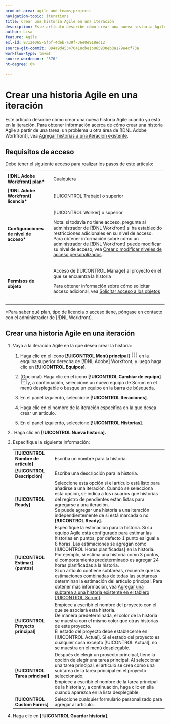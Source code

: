 ```yaml
---
product-area: agile-and-teams;projects
navigation-topic: iterations
title: Crear una historia Agile en una iteración
description: Este artículo describe cómo crear una nueva historia Agile cuando ya está en la iteración.
author: Lisa
feature: Agile
exl-id: 9712e065-5fbf-4deb-a39f-36e0e918ed12
source-git-commit: 094a9d453476418cbe1b065930eb3a179e4cf73a
workflow-type: tm+mt
source-wordcount: '576'
ht-degree: 0%

---
```


# Crear una historia Agile en una iteración

Este artículo describe cómo crear una nueva historia Agile cuando ya está en la iteración. Para obtener información acerca de cómo crear una historia Agile a partir de una tarea, un problema u otra área de [!DNL Adobe Workfront], vea [Agregar historias a una iteración existente](../../../agile/use-scrum-in-an-agile-team/iterations/add-stories-to-existing-iteration.md).

## Requisitos de acceso

Debe tener el siguiente acceso para realizar los pasos de este artículo:

<table style="table-layout:auto"> 
 <col> 
 </col> 
 <col> 
 </col> 
 <tbody> 
  <tr> 
   <td role="rowheader"><strong>[!DNL Adobe Workfront] plan*</strong></td> 
   <td> <p>Cualquiera</p> </td> 
  </tr> 
  <tr> 
   <td role="rowheader"><strong>[!DNL Adobe Workfront] licencia*</strong></td> 
   <td> <p>[!UICONTROL Trabajo] o superior</p> </td> 
  </tr> 
  <tr> 
   <td role="rowheader"><strong>Configuraciones de nivel de acceso*</strong></td> 
   <td> <p>[!UICONTROL Worker] o superior</p> <p>Nota: si todavía no tiene acceso, pregunte al administrador de [!DNL Workfront] si ha establecido restricciones adicionales en su nivel de acceso. Para obtener información sobre cómo un administrador de [!DNL Workfront] puede modificar su nivel de acceso, vea <a href="../../../administration-and-setup/add-users/configure-and-grant-access/create-modify-access-levels.md" class="MCXref xref">Crear o modificar niveles de acceso personalizados</a>.</p> </td> 
  </tr> 
  <tr> 
   <td role="rowheader"><strong>Permisos de objeto</strong></td> 
   <td> <p>Acceso de [!UICONTROL Manage] al proyecto en el que se encuentra la historia</p> <p>Para obtener información sobre cómo solicitar acceso adicional, vea <a href="../../../workfront-basics/grant-and-request-access-to-objects/request-access.md" class="MCXref xref">Solicitar acceso a los objetos </a>.</p> </td> 
  </tr> 
 </tbody> 
</table>

&#42;Para saber qué plan, tipo de licencia o acceso tiene, póngase en contacto con el administrador de [!DNL Workfront].

## Crear una historia Agile en una iteración

1. Vaya a la iteración Agile en la que desea crear la historia:

   1. Haga clic en el icono **[!UICONTROL Menú principal]** ![](assets/main-menu-icon.png) en la esquina superior derecha de [!DNL Adobe] Workfront, y luego haga clic en **[!UICONTROL Equipos]**.

   1. (Opcional) Haga clic en el icono **[!UICONTROL Cambiar de equipo]** ![Cambiar de icono de equipo](assets/switch-team-icon.png) y, a continuación, seleccione un nuevo equipo de Scrum en el menú desplegable o busque un equipo en la barra de búsqueda.

   1. En el panel izquierdo, seleccione **[!UICONTROL Iteraciones]**.
   1. Haga clic en el nombre de la iteración específica en la que desea crear un artículo.
   1. En el panel izquierdo, seleccione **[!UICONTROL Historias]**.

1.  Haga clic en **[!UICONTROL Nueva historia].**
1. Especifique la siguiente información:

   <table style="table-layout:auto">
    <col>
    <col>
    <tbody>
     <tr>
      <td role="rowheader"><strong>[!UICONTROL Nombre de artículo]</strong></td>
      <td>Escriba un nombre para la historia.</td>
     </tr>
     <tr>
      <td role="rowheader"><strong>[!UICONTROL Descripción]</strong></td>
      <td>Escriba una descripción para la historia.</td>
     </tr>
     <tr>
      <td role="rowheader"><strong>[!UICONTROL Ready]</strong></td>
      <td>Seleccione esta opción si el artículo está listo para añadirse a una iteración. Cuando se selecciona esta opción, se indica a los usuarios qué historias del registro de pendientes están listas para agregarse a una iteración.<br>Se puede agregar una historia a una iteración independientemente de si está marcada o no <strong>[!UICONTROL Ready].</strong></td>
     </tr>
     <tr>
      <td role="rowheader"><strong>[!UICONTROL Estimar] (puntos)</strong></td>
      <td>Especifique la estimación para la historia. Si su equipo Agile está configurado para estimar las historias en puntos, por defecto 1 punto es igual a 8 horas. Las estimaciones se agregan como [!UICONTROL Horas planificadas] en la historia.<br>Por ejemplo, si estima una historia como 3 puntos, el comportamiento predeterminado es agregar 24 horas planificadas a la historia.<br>Si un artículo contiene subtareas, recuerde que las estimaciones combinadas de todas las subtareas determinan la estimación del artículo principal. Para obtener más información, vea <a href="../../../agile/use-scrum-in-an-agile-team/scrum-board/add-a-subtask-to-an-existing-story-scrum.md" class="MCXref xref">Agregar una subtarea a una historia existente en el tablero [!UICONTROL Scrum]</a>.</td>
     </tr>
     <tr>
      <td role="rowheader"><strong>[!UICONTROL Proyecto principal]</strong></td>
      <td>Empiece a escribir el nombre del proyecto con el que se asociará esta historia.<br>De manera predeterminada, el color de la historia se muestra con el mismo color que otras historias de este proyecto.<br>El estado del proyecto debe establecerse en [!UICONTROL Actual]. Si el estado del proyecto es cualquier cosa excepto [!UICONTROL Actual], no se muestra en el menú desplegable.</td>
     </tr>
     <tr>
      <td role="rowheader"><strong>[!UICONTROL Tarea principal]</strong></td>
      <td>Después de elegir un proyecto principal, tiene la opción de elegir una tarea principal. Al seleccionar una tarea principal, el artículo se crea como una subtarea de la tarea principal en el proyecto seleccionado.<br>Empiece a escribir el nombre de la tarea principal de la historia y, a continuación, haga clic en ella cuando aparezca en la lista desplegable.</td>
     </tr>
     <tr>
      <td role="rowheader"><strong>[!UICONTROL Custom Forms]</strong></td>
      <td>Seleccione cualquier formulario personalizado para agregar al artículo.</td>
     </tr>
    </tbody>
   </table>

1. Haga clic en **[!UICONTROL Guardar historia]**.
